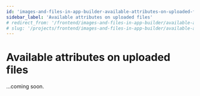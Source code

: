 ```yaml
---
id: 'images-and-files-in-app-builder-available-attributes-on-uploaded-files'
sidebar_label: 'Available attributes on uploaded files'
# redirect_from: '/frontend/images-and-files-in-app-builder/available-attributes-on-uploaded-files'
# slug: '/projects/frontend/images-and-files-in-app-builder/available-attributes-on-uploaded-files'
---
```


# Available attributes on uploaded files

...coming soon.

